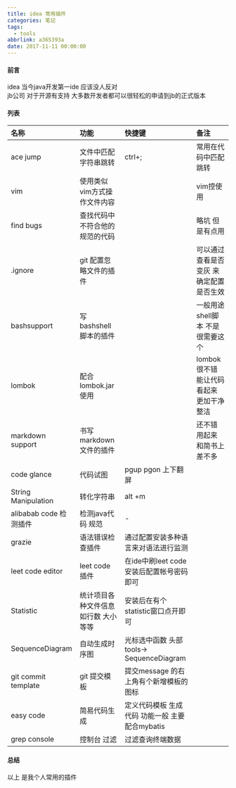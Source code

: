 ```yaml
---
title: idea 常用插件
categories: 笔记
tags:
  - tools
abbrlink: a365393a
date: 2017-11-11 00:00:00
---
```

#### 前言
idea 当今java开发第一ide 应该没人反对  
jb公司 对于开源有支持  大多数开发者都可以很轻松的申请到jb的正式版本   

#### 列表
|名称|功能|快捷键|备注|
|:-----|:-----|:--------|:------|
|ace jump|文件中匹配字符串跳转|ctrl+;|常用在代码中匹配跳转|
|vim |使用类似vim方式操作文件内容||vim控使用|
|find bugs|查找代码中不符合他的规范的代码||略坑  但是有点用|
|.ignore|git 配置忽略文件的插件||可以通过查看是否变灰 来确定配置是否生效|
|bashsupport|写bashshell脚本的插件||一般用途  shell脚本 不是很需要这个|
|lombok|配合lombok.jar使用||lombok 很不错 能让代码看起来 更加干净整洁|
|markdown support|书写markdown 文件的插件||还不错 用起来 和简书上差不多|
|code glance|代码试图 | pgup pgon 上下翻屏||
|String Manipulation |转化字符串 |alt +m |
|alibabab code 检测插件|检测java代码 规范|-|
|grazie|语法错误检查插件|通过配置安装多种语言来对语法进行监测|
|leet code editor|leet code 插件|在ide中刷leet code 安装后配置帐号密码即可|
|Statistic|统计项目各种文件信息 如行数 大小等等|安装后在有个statistic窗口点开即可|
|SequenceDiagram|自动生成时序图|光标选中函数 头部tools-> SequenceDiagram| 
|git commit template |git 提交模板|提交message 的右上角有个新增模板的图标|
|easy code|简易代码生成|定义代码模板 生成代码  功能一般 主要配合mybatis| 
|grep console|控制台 过滤| 过滤查询终端数据| 

#### 总结
以上 是我个人常用的插件